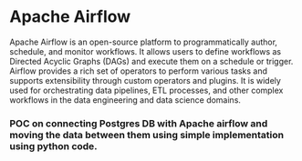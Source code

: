 # Apache Airflow

Apache Airflow is an open-source platform to programmatically author, schedule, and monitor workflows. It allows users to define workflows as Directed Acyclic Graphs (DAGs) and execute them on a schedule or trigger. Airflow provides a rich set of operators to perform various tasks and supports extensibility through custom operators and plugins. It is widely used for orchestrating data pipelines, ETL processes, and other complex workflows in the data engineering and data science domains.

### POC on connecting Postgres DB with Apache airflow and moving the data between them using simple implementation using python code.
